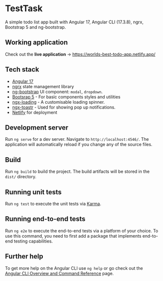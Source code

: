 # TestTask

A simple todo list app built with Angular 17, Angular CLI (17.3.8), ngrx, Bootstrap 5 and ng-bootstrap.

## Working application

Check out the **live application** -> https://worlds-best-todo-app.netlify.app/

## Tech stack

- [Angular 17][angular]
- [ngrx][ngrx] state management library
- [ng-bootstrap][ng-bootstrap] UI component: `modal`, `dropdown`.
- [Bootsrap 5][bootsrap] - For basic components styles and utilities
- [ngx-loading][ngx-loading] - A customisable loading spinner.
- [ngx-toastr][ngx-toastr] - Used for showing pop up notifications.
- [Netlify][netlify] for deployment

[angular]: https://v17.angular.io/docs
[ngrx]: https://ngrx.io/
[bootsrap]: https://getbootstrap.com/
[ngx-loading]: https://www.npmjs.com/package/ngx-loading
[ngx-toastr]: https://www.npmjs.com/package/ngx-toastr
[ng-bootstrap]: https://ng-bootstrap.github.io/
[netlify]: http://netlify.com/

## Development server

Run `ng serve` for a dev server. Navigate to `http://localhost:4546/`. The application will automatically reload if you change any of the source files.

## Build

Run `ng build` to build the project. The build artifacts will be stored in the `dist/` directory.

## Running unit tests

Run `ng test` to execute the unit tests via [Karma](https://karma-runner.github.io).

## Running end-to-end tests

Run `ng e2e` to execute the end-to-end tests via a platform of your choice. To use this command, you need to first add a package that implements end-to-end testing capabilities.

## Further help

To get more help on the Angular CLI use `ng help` or go check out the [Angular CLI Overview and Command Reference](https://angular.io/cli) page.
